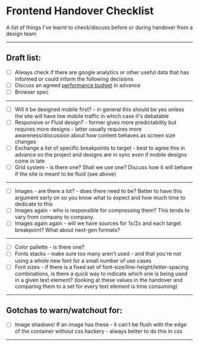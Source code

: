 # Frontend Handover Checklist
A list of things I've learnt to check/discuss before or during handover from a design team

---

## Draft list:

* [ ] Always check if there are google analytics or other useful data that has informed or could inform the following decisions 
* [ ] Discuss an agreed [performance budget](https://addyosmani.com/blog/performance-budgets/) in advance
* [ ] Browser spec
---

* [ ] Will it be designed mobile first? - in general this should be yes unless the site will have low mobile traffic in which case it's debatable
* [ ] Responsive or Fluid design? - former gives more predictability but requires more designs - latter usually requires more awareness/discussion about how content behaves as screen size changes
* [ ] Exchange a list of specific breakpoints to target - best to agree this in advance so the project and designs are in sync even if mobile designs come in late
* [ ] Grid system - is there one? Shall we use one? Discuss how it will behave if the site is meant to be fluid (see above)
---

* [ ] Images - are there a lot? - does there need to be? Better to have this argument early on so you know what to expect and how much time to dedicate to this
* [ ] Images again - who is responsible for compressing them? This tends to vary from company to company.
* [ ] Images again again - will we have sources for 1x/2x and each target breakpoint? What about next-gen formats?
---

* [ ] Color pallette - is there one?
* [ ] Fonts stacks - make sure too many aren't used - and that you're not using a whole new font for a small number of use cases
* [ ] Font sizes - if there is a fixed set of font-size/line-height/letter-spacing combinations, is there a quick way to indicate which one is being used in a given text element? (looking at these values in the handover and comparing them to a set for every text element is time consuming)
---

## Gotchas to warn/watchout for:

* [ ] Image shadows! If an image has these - it can't be flush with the edge of the container without css hackery - always better to do this in css
---
